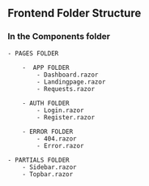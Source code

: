 ## Frontend Folder Structure

### In the Components folder
    - PAGES FOLDER

        -  APP FOLDER
            - Dashboard.razor
            - Landingpage.razor 
            - Requests.razor

        - AUTH FOLDER
            - Login.razor
            - Register.razor

        - ERROR FOLDER
            - 404.razor
            - Error.razor

    - PARTIALS FOLDER
        - Sidebar.razor 
        - Topbar.razor
